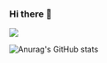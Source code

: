 ### Hi there 👋
<img src="https://img.shields.io/badge/react native-black?style=flat-square&logo=react&logoColor=#61DAFB"/>

![Anurag's GitHub stats](https://github-readme-stats.vercel.app/api?username=kjm9547&show_icons=true&theme=radical)

<!--

Here are some ideas to get you started:
**kjm9547/kjm9547** is a ✨ _special_ ✨ repository because its `README.md` (this file) appears on your GitHub profile.
- 🔭 I’m currently working on ...
- 🌱 I’m currently learning ...
- 👯 I’m looking to collaborate on ...
- 🤔 I’m looking for help with ...
- 💬 Ask me about ...
- 📫 How to reach me: ...
- 😄 Pronouns: ...
- ⚡ Fun fact: ...
-->
